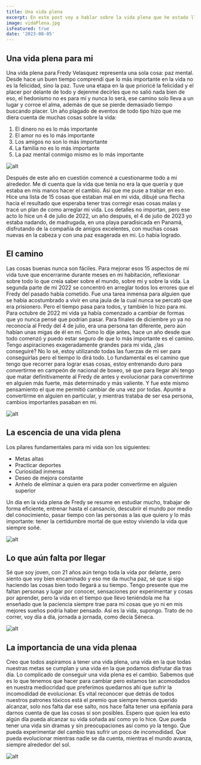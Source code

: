 ```yaml
---
title: Una vida plena
excerpt: En este post voy a hablar sobre la vida plena que he estado llevando desde ya hace un tiempo. Voy a contar como la construí, lo que representa para mi y la importancia de que todos tengamos una vida así.
image: vidaPlena.jpg
isFeatured: true
date: '2023-08-05'
---
```


## Una vida plena para mi

Una vida plena para Fredy Velasquez representa una sola cosa: paz mental. Desde hace un buen tiempo comprendí que lo más importante en la vida no es la felicidad, sino la paz. Tuve una etapa en la que prioricé la felicidad y el placer por delante de todo y dejenme decirles que no salió nada bien de eso, el hedonismo no es para mí y nunca lo será, ese camino solo lleva a un lugar y corroe el alma, además de que se pierde demasiado tiempo buscando placer. Un año plagado de eventos de todo tipo hizo que me diera cuenta de muchas cosas sobre la vida:

1. El dinero no es lo más importante
2. El amor no es lo más importante
3. Los amigos no son lo más importante
4. La familia no es lo más importante
5. La paz mental conmigo mismo es lo más importante

![alt](vidaPlena4.jpg)


Después de este año en cuestión comencé a cuestionarme todo a mi alrededor. Me di cuenta que la vida que tenía no era la que quería y que estaba en mis manos hacer el cambio. Así que me puse a trabjar en eso. Hice una lista de 15 cosas que estaban mal en mi vida, dibujé una flecha hacia el resultado que esperaba tener tras corregir esas cosas malas y tracé un plan de como arreglar mi vida. Los detalles no importan, pero ese acto lo hice un 4 de julio de 2022, un año después, el 4 de julio de 2023 yo estaba nadando, de madrugada, en una playa paradisicada en Panamá, disfrutando de la compañía de amigos excelentes, con muchas cosas nuevas en la cabeza y con una paz exagerada en mi. Lo había logrado. 



## El camino

Las cosas buenas nunca son fáciles. Para mejorar esos 15 aspectos de mi vida tuve que encerrarme durante meses en mi habitación, reflexionar sobre todo lo que creía saber sobre el mundo, sobre mi y sobre la vida. La segunda parte de mi 2022 se concentró en arreglar todos los errores que el Fredy del pasado había cometido. Fue una tarea inmensa para alguien que se había acostumbrado a vivir en una jaula de la cual nunca se percató que era prisionero. Pero el tiempo pasa para todos, y también lo hizo para mi. Para octubre de 2022 mi vida ya había comenzado a cambiar de formas que yo nunca pensé que podrían pasar. Para finales de diciembre yo ya no reconocía al Fredy del 4 de julio, era una persona tan diferente, pero aún habían unas migas de él en mi. Como lo dije antes, hace un año desde que todo comenzó y puedo estar seguro de que lo más importante es el camino. Tengo aspiraciones exageradamente grandes para mi vida, ¿las conseguiré? No lo sé, estoy utilizando todas las fuerzas de mi ser para conseguirlas pero el tiempo lo dirá todo. Lo fundamental es el camino que tengo que recorrer para lograr esas cosas, estoy entrenando duro para convertirme en campeón de nacional de boxeo, sé que para llegar ahí tengo que matar definitivamente al Fredy de antes y evolucionar para convertirme en alguien más fuerte, más determinado y más valiente. Y fue este mismo pensamiento el que me permitió cambiar de una vez por todas. Apunté a convertirme en alguien en particular, y mientras trataba de ser esa persona, cambios importantes pasaban en mi.

![alt](vidaPlena2.PNG)

## La escencia de una vida plena

Los pilares fundamentales para mi vida son los siguientes:

- Metas altas
- Practicar deportes
- Curiosidad inmensa
- Deseo de mejora constante
- Anhelo de eliminar a quien era para poder convertirme en alguien superior

Un día en la vida plena de Fredy se resume en estudiar mucho, trabajar de forma eficiente, entrenar hasta el cansancio, descubrir el mundo por medio del conocimiento, pasar tiempo con las personas a las que quiero y lo más importante: tener la certidumbre mortal de que estoy viviendo la vida que siempre soñé. 

![alt](vidaPlena3.jpg)


## Lo que aún falta por llegar

Sé que soy joven, con 21 años aún tengo toda la vida por delante, pero siento que voy bien encaminado y eso me da mucha paz, sé que si sigo haciendo las cosas bien todo llegará a su tiempo. Tengo presente que me faltan personas y lugar por conocer, sensaciones por experimentar y cosas por aprender, pero la vida en el tiempo que llevo teniéndola me ha enseñado que la paciencia siempre trae para mí cosas que yo ni en mis mejores sueños podría haber pensado. Así es la vida, supongo. Trato de no correr, voy día a día, jornada a jornada, como decía Séneca. 

![alt](vidaPlena6.jpg)


## La importancia de una vida plenaa

Creo que todos aspiramos a tener una vida plena, una vida en la que todas nuestras metas se cumplan y una vida en la que podamos disfrutar día tras día. Lo complicado de conseguir una vida plena es el cambio. Sabemos qué es lo que tenemos que hacer para cambiar pero estamos tan acomodados en nuestra mediocridad que preferimos quedarnos ahí que sufrir la incomodidad de evolucionar. Es vital reconocer que detrás de todos nuestros patrones tóxicos está el premio que siempre hemos querido alcanzar, solo nos falta dar ese salto, nos hace falta tener una epifanía para darnos cuenta de que las cosas sí son posibles. Espero que quien lea esto algún día pueda alcanzar su vida soñada así como yo lo hice. Que pueda tener una vida sin dramas y sin preocupaciones así como yo la tengo. Que pueda experimentar del cambio tras sufrir un poco de incomodidad. Que pueda evolucionar mientras nadie se da cuenta, mientras el mundo avanza, siempre alrededor del sol.

![alt](vidaPlena5.jpg)

